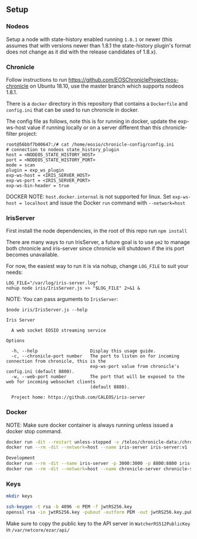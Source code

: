 ## Setup

### Nodeos

Setup a node with state-history enabled running `1.8.1` or newer (this assumes that with versions newer than 1.8.1 the state-history plugin's format does not change as it did with the release candidates of 1.8.x).

### Chronicle

Follow instructions to run <https://github.com/EOSChronicleProject/eos-chronicle> on Ubuntu 18.10, use the master branch which supports nodeos 1.8.1.

There is a `docker` directory in this repository that contains a `Dockerfile` and `config.ini` that can be used to run chronicle in docker.

The config file as follows, note this is for running in docker, update the exp-ws-host value if running locally or on a server different than this chronicle-filter project:

```
root@56bbf7b00647:/# cat /home/eosio/chronicle-config/config.ini
# connection to nodeos state_history_plugin
host = <NODEOS_STATE_HISTORY_HOST>
port = <NODEOS_STATE_HISTORY_PORT>
mode = scan
plugin = exp_ws_plugin
exp-ws-host = <IRIS_SERVER_HOST>
exp-ws-port = <IRIS_SERVER_PORT>
exp-ws-bin-header = true
```

DOCKER NOTE: `host.docker.internal` is not supported for linux. Set `exp-ws-host = localhost` and issue the Docker `run` command with `--network=host`

### IrisServer

First install the node dependencies, in the root of this repo run `npm install`

There are many ways to run IrisServer, a future goal is to use `pm2` to manage both chronicle and iris-server since chronicle will shutdown if the iris port becomes unavailable.

For now, the easiest way to run it is via nohup, change `LOG_FILE` to suit your needs:

```
LOG_FILE="/var/log/iris-server.log"
nohup node iris/IrisServer.js >> "$LOG_FILE" 2>&1 &
```

NOTE: You can pass arguments to `IrisServer`:

```
$node iris/IrisServer.js --help

Iris Server

  A web socket EOSIO streaming service

Options

  -h, --help                    Display this usage guide.
  -c, --chronicle-port number   The port to listen on for incoming connection from chronicle, this is the
                                exp-ws-port value from chronicle's config.ini (default 8800).
  -w, --web-port number         The port that will be exposed to the web for incoming websocket clients
                                (default 8880).

  Project home: https://github.com/CALEOS/iris-server
```

### Docker

NOTE: Make sure docker container is always running unless issued a docker stop command.

```bash
docker run -dit --restart unless-stopped -v /telos/chronicle-data:/chronicle-data --network=host --name chronicle-server chronicle-server:v1 
docker run --rm -dit --network=host --name iris-server iris-server:v1

Development
docker run --rm -dit --name iris-server -p 3000:3000 -p 8800:8800 iris-server:v1
docker run --rm -dit --network=host --name chronicle-server chronicle-server:latest 

```

### Keys

```bash
mkdir keys
```

```bash
ssh-keygen -t rsa -b 4096 -m PEM -f jwtRS256.key
openssl rsa -in jwtRS256.key -pubout -outform PEM -out jwtRS256.key.pub
```

Make sure to copy the public key to the API server in `WatcherRS512PublicKey` in `/var/netcore/ezar/api/`

